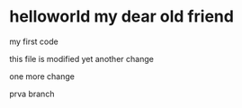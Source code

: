 # helloworld my dear old friend
my first code

this file is modified
yet another change

one more change

prva branch